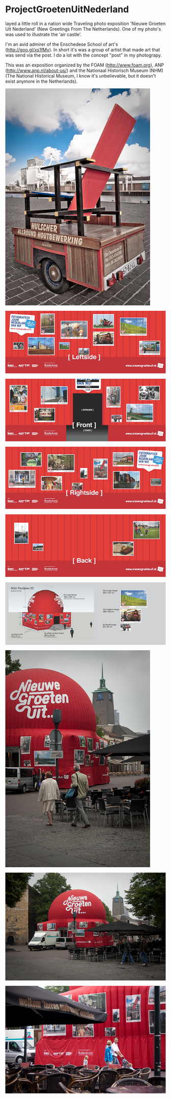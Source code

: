 ProjectGroetenUitNederland
==========================

layed a little roll in a nation wide Traveling photo exposition 'Nieuwe Groeten Uit Nederland' (New Greetings From The Netherlands). One of my photo's was used to illustrate the 'air castle'.

I'm an avid admirer of the Enschedese School of art's (http://goo.gl/xs1fMv). In short it's was a group of artist that made art that was send via the post. I do a lot with the concept "post" in my photograpy.

This was an exposition organized by the FOAM (http://www.foam.org), ANP (http://www.anp.nl/about-us/) and the Nationaal Historisch Museum (NHM) (The National Historical Museum, I know it's unbelievable, but it doesn't exist anymore in the Netherlands).

![alt tag](https://github.com/DeRaafMedia/ProjectNieuweGroetenUit/blob/master/1.jpg)

![alt tag](https://github.com/DeRaafMedia/ProjectNieuweGroetenUit/blob/master/2.jpg)

![alt tag](https://github.com/DeRaafMedia/ProjectNieuweGroetenUit/blob/master/3.jpg)

![alt tag](https://github.com/DeRaafMedia/ProjectNieuweGroetenUit/blob/master/4.jpg)

![alt tag](https://github.com/DeRaafMedia/ProjectNieuweGroetenUit/blob/master/5.jpg)

![alt tag](https://github.com/DeRaafMedia/ProjectNieuweGroetenUit/blob/master/6.jpg)

![alt tag](https://github.com/DeRaafMedia/ProjectNieuweGroetenUit/blob/master/7.jpg)

![alt tag](https://github.com/DeRaafMedia/ProjectNieuweGroetenUit/blob/master/8.jpg)

![alt tag](https://github.com/DeRaafMedia/ProjectNieuweGroetenUit/blob/master/9.jpg)

